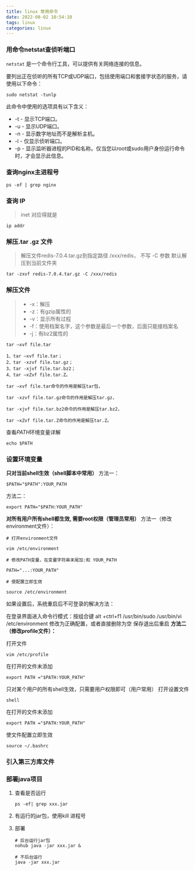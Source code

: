 ```yaml
---
title: linux 常用命令
date: 2022-08-02 10:54:10
tags: linux
categories: linux
---
```




### 用命令netstat查侦听端口

`netstat` 是一个命令行工具，可以提供有关网络连接的信息。

要列出正在侦听的所有TCP或UDP端口，包括使用端口和套接字状态的服务，请使用以下命令：

```
sudo netstat -tunlp
```

此命令中使用的选项具有以下含义：

- -t - 显示TCP端口。
- -u - 显示UDP端口。
- -n - 显示数字地址而不是解析主机。
- -l - 仅显示侦听端口。
- -p - 显示监听器进程的PID和名称。仅当您以root或sudo用户身份运行命令时，才会显示此信息。

<!--more-->

### 查询nginx主进程号

```
ps -ef | grep nginx
```

### 查询 IP

> inet 对应得就是

```
ip addr
```

### 解压.tar .gz 文件

> 解压文件redis-7.0.4.tar.gz到指定路径 /xxx/redis， 不写 -C 参数 默认解压到当前文件夹

```
tar -zxvf redis-7.0.4.tar.gz -C /xxx/redis

```

### 解压文件

> - -x：解压
> - -z：有gzip属性的
> - -v：显示所有过程
> - -f：使用档案名字，这个参数是最后一个参数，后面只能接档案名
> - -j：有bz2属性的

```
tar –xvf file.tar

1、tar –xvf file.tar；
2、tar -xzvf file.tar.gz；
3、tar -xjvf file.tar.bz2；
4、tar –xZvf file.tar.Z。

tar –xvf file.tar命令的作用是解压tar包，

tar -xzvf file.tar.gz命令的作用是解压tar.gz，

tar -xjvf file.tar.bz2命令的作用是解压tar.bz2，

tar –xZvf file.tar.Z命令的作用是解压tar.Z。
```

查看*PATH*环境变量详解

```
echo $PATH
```

### 设置环境变量

**只对当前shell生效（shell脚本中常用）**
方法一：

```shell
$PATH="$PATH":YOUR_PATH
```

方法二：

```shell
export PATH="$PATH:YOUR_PATH"
```

**对所有用户所有shell都生效, 需要root权限（管理员常用）**
方法一（修改environment文件）：

```shell
# 打开environment文件

vim /etc/environment

# 修改PATH变量，在变量字符串末尾加:和 YOUR_PATH

PATH="...:YOUR_PATH"

# 使配置立即生效

source /etc/environment
```

如果设置后，系统重启后不可登录的解决方法：

在登录界面进入命令行模式：按组合键 alt +ctrl+f1
/usr/bin/sudo /usr/bin/vi /etc/environment
修改为正确配置，或者直接删除为空
保存退出后重启
**方法二（修改profile文件）：**

打开文件

```shell
vim /etc/profile
```

在打开的文件末添加

```shell
export PATH ="$PATH:YOUR_PATH"
```

只对某个用户的所有shell生效，只需要用户权限即可（用户常用）
打开设置文件

```vim ~/.bashrc
shell
```

在打开的文件末添加

```shell
export PATH ="$PATH:YOUR_PATH"
```

使文件配置立即生效

```shell
source ~/.bashrc
```

### 引入第三方库文件





### 部署java项目

1. 查看是否运行

	```shell
	ps -ef| grep xxx.jar
	```

2. 有运行的jar包，使用kill 进程号

3. 部署

	```shell
	# 后台运行jar包
	nohub java -jar xxx.jar &
	
	# 不后台运行
	java -jar xxx.jar
	```

	